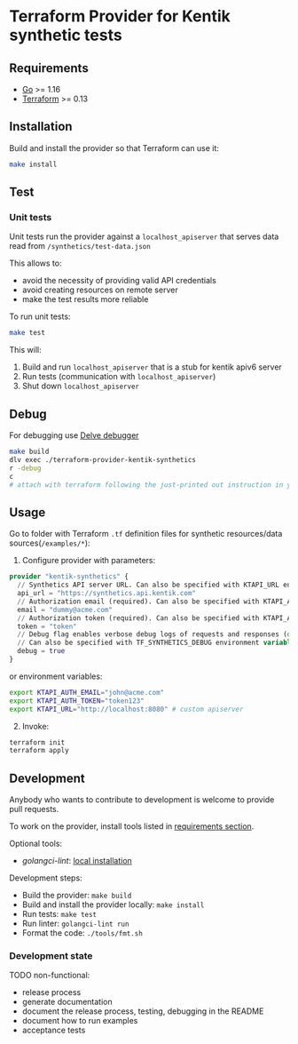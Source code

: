 # Terraform Provider for Kentik synthetic tests

## Requirements

- [Go](https://golang.org/doc/install) >= 1.16
- [Terraform](https://www.terraform.io/downloads.html) >= 0.13

## Installation

Build and install the provider so that Terraform can use it:

```bash
make install
```

## Test

### Unit tests

Unit tests run the provider against a `localhost_apiserver` that serves data read from `/synthetics/test-data.json`

This allows to:
- avoid the necessity of providing valid API credentials
- avoid creating resources on remote server
- make the test results more reliable


To run unit tests:
```bash
make test
```

This will:
1. Build and run `localhost_apiserver` that is a stub for kentik apiv6 server
2. Run tests (communication with `localhost_apiserver`)
3. Shut down `localhost_apiserver`

## Debug

For debugging use [Delve debugger](https://github.com/go-delve/delve)
```bash
make build
dlv exec ./terraform-provider-kentik-synthetics
r -debug
c
# attach with terraform following the just-printed out instruction in your terminal
```

## Usage

Go to folder with Terraform `.tf` definition files for synthetic resources/data sources(`/examples/*`):

1. Configure provider with parameters:

```terraform
provider "kentik-synthetics" {
  // Synthetics API server URL. Can also be specified with KTAPI_URL environment variable.
  api_url = "https://synthetics.api.kentik.com"
  // Authorization email (required). Can also be specified with KTAPI_AUTH_EMAIL environment variable.
  email = "dummy@acme.com"
  // Authorization token (required). Can also be specified with KTAPI_AUTH_TOKEN environment variable.
  token = "token"
  // Debug flag enables verbose debug logs of requests and responses (optional).
  // Can also be specified with TF_SYNTHETICS_DEBUG environment variable.
  debug = true
}
```

or environment variables:

```bash
export KTAPI_AUTH_EMAIL="john@acme.com"
export KTAPI_AUTH_TOKEN="token123"
export KTAPI_URL="http://localhost:8080" # custom apiserver
```

2. Invoke:

```bash
terraform init
terraform apply
```


## Development

Anybody who wants to contribute to development is welcome to provide pull requests.

To work on the provider, install tools listed in [requirements section](#requirements).

Optional tools:
- _golangci-lint_: [local installation](https://golangci-lint.run/usage/install/#local-installation)

Development steps:
- Build the provider: `make build`
- Build and install the provider locally: `make install`
- Run tests: `make test`
- Run linter: `golangci-lint run`
- Format the code: `./tools/fmt.sh`

### Development state

TODO non-functional:
- release process
- generate documentation
- document the release process, testing, debugging in the README
- document how to run examples
- acceptance tests
